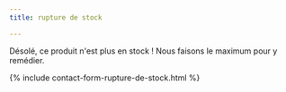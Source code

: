 ```yaml
---
title: rupture de stock

---
```

<p>Désolé, ce produit n'est plus en stock ! Nous faisons le maximum pour y remédier.</p>

{% include contact-form-rupture-de-stock.html %}